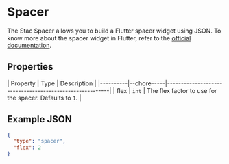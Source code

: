 # Spacer

The Stac Spacer allows you to build a Flutter spacer widget using JSON.
To know more about the spacer widget in Flutter, refer to the [official documentation](https://api.flutter.dev/flutter/widgets/Spacer-class.html).

## Properties

| Property | Type  | Description                                             |
|----------|--chore-----|---------------------------------------------------------|
| flex     | `int` | The flex factor to use for the spacer. Defaults to `1`. |

## Example JSON

```json
{
  "type": "spacer",
  "flex": 2
}
```